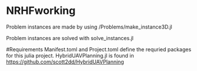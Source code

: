 # NRHFworking
Problem instances are made by using /Problems/make_instance3D.jl

Problem instances are solved with solve_instances.jl

#Requirements 
Manifest.toml and Project.toml define the requried packages for this julia project.
HybridUAVPlanning.jl is found in https://github.com/scott2dd/HybridUAVPlanning
